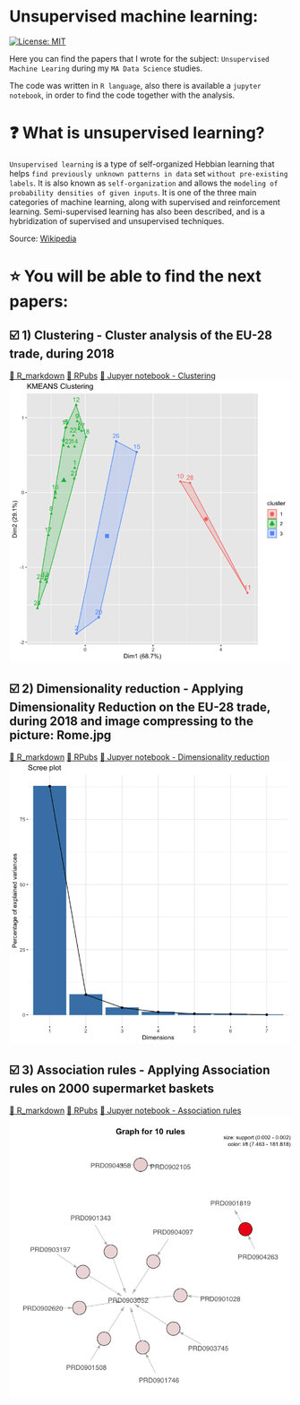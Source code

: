 # Unsupervised machine learning:

[![License: MIT](https://img.shields.io/badge/License-MIT-yellow.svg)](https://opensource.org/licenses/MIT)

Here you can find the papers that I wrote for the subject: `Unsupervised Machine Learing` during my `MA Data Science` studies.

The code was written in `R language`, also there is available a `jupyter notebook`, in order to find the code together with the analysis.

#  :question: What is unsupervised learning?

`Unsupervised learning` is a type of self-organized Hebbian learning that helps `find previously unknown patterns in data` set `without pre-existing labels`. It is also known as `self-organization` and allows the `modeling of probability densities of given inputs`. It is one of the three main categories of machine learning, along with supervised and reinforcement learning. Semi-supervised learning has also been described, and is a hybridization of supervised and unsupervised techniques.

Source: [Wikipedia](https://en.wikipedia.org/wiki/Unsupervised_learning)

# :star: You will be able to find the next papers:

## :ballot_box_with_check: 1) Clustering - Cluster analysis of the EU-28 trade, during 2018

[:round_pushpin: R_markdown]()
[:round_pushpin: RPubs]()
[:round_pushpin: Jupyer notebook - Clustering](https://github.com/lajobu/Unsupervised_learning/blob/master/1.Clustering/Clustering.ipynb)
![alt text](https://github.com/lajobu/Unsupervised_learning/blob/master/Pictures/Clustering.png)

## :ballot_box_with_check: 2) Dimensionality reduction - Applying Dimensionality Reduction on the EU-28 trade, during 2018 and image compressing to the picture: Rome.jpg


[:round_pushpin: R_markdown]()
[:round_pushpin: RPubs]()
[:round_pushpin: Jupyer notebook - Dimensionality reduction](https://github.com/lajobu/Unsupervised_learning/blob/master/2.Dimensionality%20reduction/Dimensionality%20reduction.ipynb)
![alt text](https://github.com/lajobu/Unsupervised_learning/blob/master/Pictures/Dimensionality%20reduction.png)

## :ballot_box_with_check: 3) Association rules - Applying Association rules on 2000 supermarket baskets

[:round_pushpin: R_markdown]()
[:round_pushpin: RPubs]()
[:round_pushpin: Jupyer notebook - Association rules](https://github.com/lajobu/Unsupervised_learning/blob/master/3.Association%20rules/Association%20rules.ipynb)
![alt text](https://github.com/lajobu/Unsupervised_learning/blob/master/Pictures/Association%20rules.png) 

